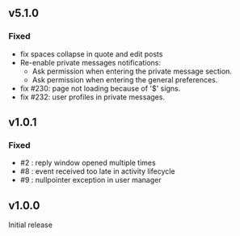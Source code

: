 
## v5.1.0

### Fixed

* fix spaces collapse in quote and edit posts
* Re-enable private messages notifications:
  * Ask permission when entering the private message section.
  * Ask permission when entering the general preferences.
* fix #230: page not loading because of '$' signs.
* fix #232: user profiles in private messages.

## v1.0.1

### Fixed

* #2 : reply window opened multiple times
* #8 : event received too late in activity lifecycle
* #9 : nullpointer exception in user manager

## v1.0.0

Initial release
